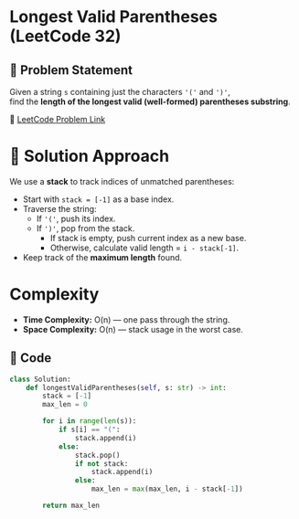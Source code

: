 # Longest Valid Parentheses (LeetCode 32)

## 📌 Problem Statement
Given a string `s` containing just the characters `'('` and `')'`,  
find the **length of the longest valid (well-formed) parentheses substring**.

🔗 [LeetCode Problem Link](https://leetcode.com/problems/longest-valid-parentheses/)

# 🚀 Solution Approach
We use a **stack** to track indices of unmatched parentheses:
- Start with `stack = [-1]` as a base index.
- Traverse the string:
  - If `'('`, push its index.
  - If `')'`, pop from the stack.
    - If stack is empty, push current index as a new base.
    - Otherwise, calculate valid length = `i - stack[-1]`.
- Keep track of the **maximum length** found.

# Complexity
- **Time Complexity:** O(n) — one pass through the string.  
- **Space Complexity:** O(n) — stack usage in the worst case.  

## 📝 Code
```python
class Solution:
    def longestValidParentheses(self, s: str) -> int:
        stack = [-1]
        max_len = 0

        for i in range(len(s)):
            if s[i] == "(":
                stack.append(i)
            else:
                stack.pop()
                if not stack:
                    stack.append(i)
                else:
                    max_len = max(max_len, i - stack[-1])

        return max_len
